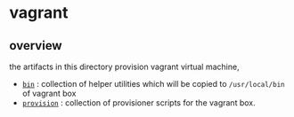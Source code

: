 # vagrant

## overview

the artifacts in this directory provision vagrant virtual machine,

- [`bin`](bin/README.md) : collection of helper utilities which will be copied to `/usr/local/bin` of vagrant box
- [`provision`](provision/README.md) : collection of provisioner scripts for the vagrant box.
